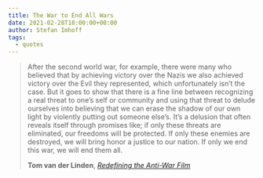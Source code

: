 ```yaml
---
title: The War to End All Wars
date: 2021-02-28T18:00:00+00:00
author: Stefan Imhoff
tags:
  - quotes
---
```


> After the second world war, for example, there were many who believed that by achieving victory over the Nazis we also achieved victory over the Evil they represented, which unfortunately isn’t the case. But it goes to show that there is a fine line between recognizing a real threat to one’s self or community and using that threat to delude ourselves into believing that we can erase the shadow of our own light by violently putting out someone else’s. It’s a delusion that often reveals itself through promises like; if only these threats are eliminated, our freedoms will be protected. If only these enemies are destroyed, we will bring honor a justice to our nation. If only we end this war, we will end them all.
>
> **Tom van der Linden**, _[Redefining the Anti-War Film](https://youtu.be/yf0G2MPBEYM)_

